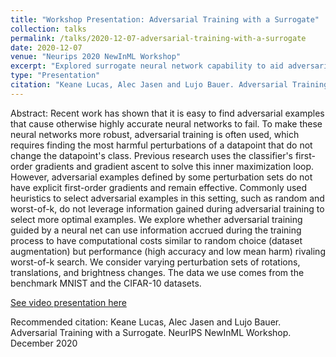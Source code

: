 ```yaml
---
title: "Workshop Presentation: Adversarial Training with a Surrogate"
collection: talks
permalink: /talks/2020-12-07-adversarial-training-with-a-surrogate
date: 2020-12-07
venue: "Neurips 2020 NewInML Workshop"
excerpt: "Explored surrogate neural network capability to aid adversarial training for hard to differentiate perturbations"
type: "Presentation"
citation: "Keane Lucas, Alec Jasen and Lujo Bauer. Adversarial Training with a Surrogate. NeurIPS NewInML Workshop. December 2020"
---
```

Abstract:
Recent work has shown that it is easy to find adversarial examples that cause otherwise highly accurate neural networks to fail. To make these neural networks more robust, adversarial training is often used, which requires finding the most harmful perturbations of a datapoint that do not change the datapoint's class. Previous research uses the classifier's first-order gradients and gradient ascent to solve this inner maximization loop. However, adversarial examples defined by some perturbation sets do not have explicit first-order gradients and remain effective. Commonly used heuristics to select adversarial examples in this setting, such as random and worst-of-k, do not leverage information gained during adversarial training to select more optimal examples. We explore whether adversarial training guided by a neural net can use information accrued during the training process to have computational costs similar to random choice (dataset augmentation) but performance (high accuracy and low mean harm) rivaling worst-of-k search. We consider varying perturbation sets of rotations, translations, and brightness changes. The data we use comes from the benchmark MNIST and the CIFAR-10 datasets.

[See video presentation here](https://youtu.be/NQM0_7q6F5I)

Recommended citation: Keane Lucas, Alec Jasen and Lujo Bauer. Adversarial Training with a Surrogate. NeurIPS NewInML Workshop. December 2020